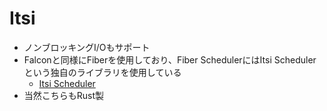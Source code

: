 # Itsi

* ノンブロッキングI/Oもサポート
* Falconと同様にFiberを使用しており、Fiber SchedulerにはItsi Schedulerという独自のライブラリを使用している
    * [Itsi Scheduler](https://itsi.fyi/itsi_scheduler/)
* 当然こちらもRust製
